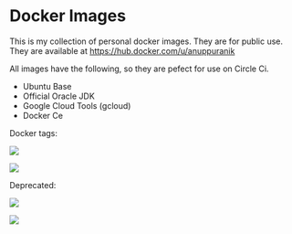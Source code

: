 # Docker Images

This is my collection of personal docker images. They are for public use.
They are available at https://hub.docker.com/u/anuppuranik

All images have the following, so they are pefect for use on Circle Ci.

- Ubuntu Base
- Official Oracle JDK
- Google Cloud Tools (gcloud)
- Docker Ce

Docker tags:

[![](https://images.microbadger.com/badges/version/anuppuranik/gcloud-oracle-jdk.svg)](https://hub.docker.com/r/anuppuranik/gcloud-oracle-jdk "Go to docker hub")

[![](https://images.microbadger.com/badges/version/anuppuranik/gcloud-oracle-jdk:jdk12.svg)](https://hub.docker.com/r/anuppuranik/gcloud-oracle-jdk "Go to docker hub")

Deprecated:

[![](https://images.microbadger.com/badges/version/anuppuranik/gcloud-oracle-jdk:jdk10.svg)](https://hub.docker.com/r/anuppuranik/gcloud-oracle-jdk "Go to docker hub")

[![](https://images.microbadger.com/badges/version/anuppuranik/gcloud-oracle-jdk:jdk8.svg)](https://hub.docker.com/r/anuppuranik/gcloud-oracle-jdk "Go to docker hub")